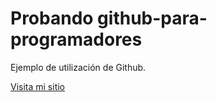 # Probando github-para-programadores

Ejemplo de utilización de Github.

[Visita mi sitio](https://www.linkedin.com/in/diego-danelone-a6530b39/)
